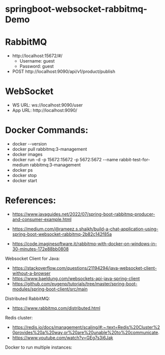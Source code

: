 # springboot-websocket-rabbitmq-Demo

# RabbitMQ
- http://localhost:15672/#/
	- Username: guest <br>
	- Password: guest
- POST http://localhost:9090/api/v1/product/publish

# WebSocket
- WS URL: ws://localhost:9090/user
- App URL: http://localhost:9090/

# Docker Commands:
- docker --version
- docker pull rabbitmq:3-management
- docker images
- docker run -d -p 15672:15672 -p 5672:5672 --name rabbit-test-for-medium rabbitmq:3-management
- docker ps
- docker stop <containerId>
- docker start <containerId>

# References:
- https://www.javaguides.net/2022/07/spring-boot-rabbitmq-producer-and-consumer-example.html
- https://medium.com/@rameez.s.shaikh/build-a-chat-application-using-spring-boot-websocket-rabbitmq-2b82c142f85a

- https://code.imaginesoftware.it/rabbitmq-with-docker-on-windows-in-30-minutes-172e88bb0808

Websocket Client for Java:
- https://stackoverflow.com/questions/21194294/java-websocket-client-without-a-browser
- https://www.baeldung.com/websockets-api-java-spring-client
- https://github.com/eugenp/tutorials/tree/master/spring-boot-modules/spring-boot-client/src/main

Distributed RabbitMQ:
- https://www.rabbitmq.com/distributed.html

Redis cluster:
- https://redis.io/docs/management/scaling/#:~:text=Redis%20Cluster%20provides%20a%20way,or%20are%20unable%20to%20communicate.
- https://www.youtube.com/watch?v=GEg7s3i6Jak

Docker to run multiple instances:
